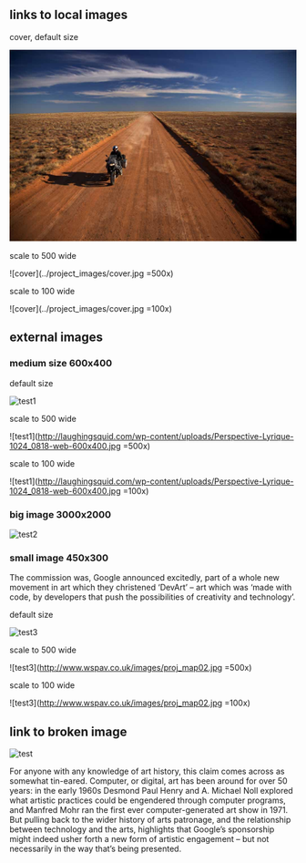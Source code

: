 ## links to local images

cover, default size

![cover](../project_images/cover.jpg)

scale to 500 wide

![cover](../project_images/cover.jpg =500x)

scale to 100 wide

![cover](../project_images/cover.jpg =100x)


## external images

### medium size 600x400

default size

![test1](http://laughingsquid.com/wp-content/uploads/Perspective-Lyrique-1024_0818-web-600x400.jpg)

scale to 500 wide

![test1](http://laughingsquid.com/wp-content/uploads/Perspective-Lyrique-1024_0818-web-600x400.jpg =500x)

scale to 100 wide

![test1](http://laughingsquid.com/wp-content/uploads/Perspective-Lyrique-1024_0818-web-600x400.jpg =100x)

### big image 3000x2000

![test2](http://3dvideomapping.files.wordpress.com/2012/02/art-hall-5.jpg)

### small image 450x300

The commission was, Google announced excitedly, part of a whole new movement in art which they christened ‘DevArt’ – art which was ‘made with code, by developers that push the possibilities of creativity and technology’.

default size

![test3](http://www.wspav.co.uk/images/proj_map02.jpg)

scale to 500 wide

![test3](http://www.wspav.co.uk/images/proj_map02.jpg =500x)

scale to 100 wide

![test3](http://www.wspav.co.uk/images/proj_map02.jpg =100x)

## link to broken image

![test](../project_images/broken.jpg?raw=true)

For anyone with any knowledge of art history, this claim comes across as somewhat tin-eared. Computer, or digital, art has been around for over 50 years: in the early 1960s Desmond Paul Henry and A. Michael Noll explored what artistic practices could be engendered through computer programs, and Manfred Mohr ran the first ever computer-generated art show in 1971. But pulling back to the wider history of arts patronage, and the relationship between technology and the arts, highlights that Google’s sponsorship might indeed usher forth a new form of artistic engagement – but not necessarily in the way that’s being presented.


